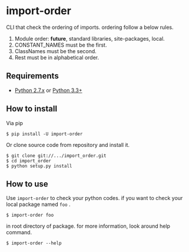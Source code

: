 # import-order


CLI that check the ordering of imports. ordering follow a below rules.

1. Module order: __future__, standard libraries, site-packages, local.
1. CONSTANT_NAMES must be the first.
1. ClassNames must be the second.
1. Rest must be in alphabetical order.

## Requirements

 - [Python 2.7.x] or [Python 3.3+]

## How to install

Via pip

    $ pip install -U import-order

Or clone source code from repository and install it.

    $ git clone git://.../import_order.git
    $ cd import_order
    $ python setup.py install


## How to use

Use `import-order` to check your python codes. if you want to check your
local package named `foo` .

    $ import-order foo

in root directory of package. for more information, look around help command.

    $ import-order --help


[Python 2.7.x]: https://www.python.org/downloads/release/python-279/
[Python 3.3+]: http://www.python.org/

